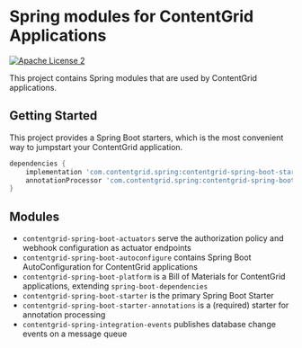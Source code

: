 # Spring modules for ContentGrid Applications

[![Apache License 2](https://img.shields.io/github/license/xenit-eu/contentgrid-spring?color=blue)](LICENSE)

This project contains Spring modules that are used by ContentGrid applications.

## Getting Started

This project provides a Spring Boot starters, which is the most convenient way to jumpstart your ContentGrid application.

```gradle
dependencies {
	implementation 'com.contentgrid.spring:contentgrid-spring-boot-starter:0.2.0-SNAPSHOT'
	annotationProcessor 'com.contentgrid.spring:contentgrid-spring-boot-starter-annotations:0.2.0-SNAPSHOT'
}
```

## Modules

* `contentgrid-spring-boot-actuators` serve the authorization policy and webhook configuration as actuator endpoints
* `contentgrid-spring-boot-autoconfigure` contains Spring Boot AutoConfiguration for ContentGrid applications
* `contentgrid-spring-boot-platform` is a Bill of Materials for ContentGrid applications, extending `spring-boot-dependencies`
* `contentgrid-spring-boot-starter` is the primary Spring Boot Starter
* `contentgrid-spring-boot-starter-annotations` is a (required) starter for annotation processing
* `contentgrid-spring-integration-events` publishes database change events on a message queue

